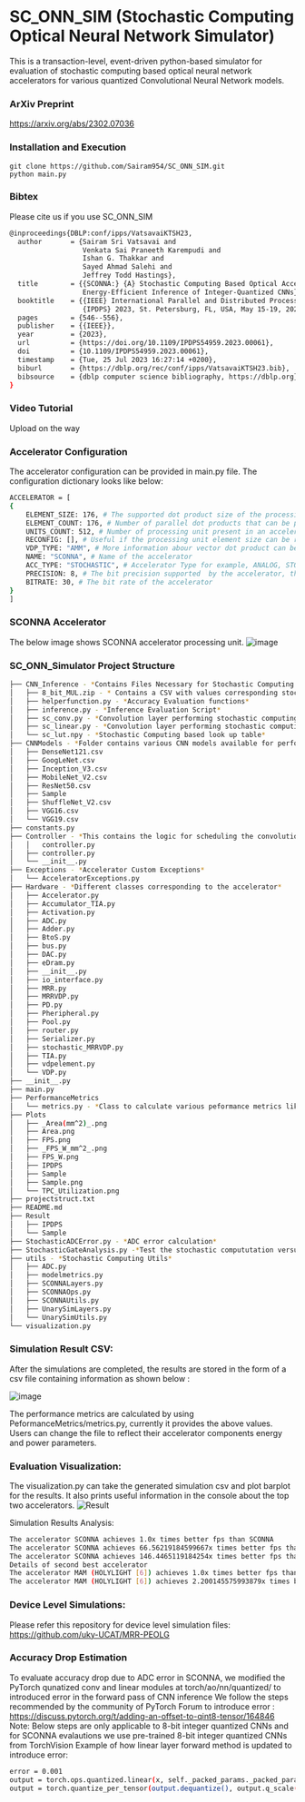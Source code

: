 

# SC_ONN_SIM (Stochastic Computing Optical Neural Network Simulator)

This is a transaction-level, event-driven python-based simulator for evaluation of stochastic computing based optical neural network accelerators for various quantized Convolutional Neural Network models.  

### ArXiv Preprint
https://arxiv.org/abs/2302.07036



### Installation and Execution

    git clone https://github.com/Sairam954/SC_ONN_SIM.git
    python main.py

### Bibtex

Please cite us if you use SC_ONN_SIM

```bash
@inproceedings{DBLP:conf/ipps/VatsavaiKTSH23,
  author       = {Sairam Sri Vatsavai and
                  Venkata Sai Praneeth Karempudi and
                  Ishan G. Thakkar and
                  Sayed Ahmad Salehi and
                  Jeffrey Todd Hastings},
  title        = {{SCONNA:} {A} Stochastic Computing Based Optical Accelerator for Ultra-Fast,
                  Energy-Efficient Inference of Integer-Quantized CNNs},
  booktitle    = {{IEEE} International Parallel and Distributed Processing Symposium,
                  {IPDPS} 2023, St. Petersburg, FL, USA, May 15-19, 2023},
  pages        = {546--556},
  publisher    = {{IEEE}},
  year         = {2023},
  url          = {https://doi.org/10.1109/IPDPS54959.2023.00061},
  doi          = {10.1109/IPDPS54959.2023.00061},
  timestamp    = {Tue, 25 Jul 2023 16:27:14 +0200},
  biburl       = {https://dblp.org/rec/conf/ipps/VatsavaiKTSH23.bib},
  bibsource    = {dblp computer science bibliography, https://dblp.org}
}

```

### Video Tutorial
Upload on the way

### Accelerator Configuration 

The accelerator configuration can be provided in main.py file. The configuration dictionary looks like below:
``` bash
ACCELERATOR = [
{
    ELEMENT_SIZE: 176, # The supported dot product size of the processing unit, generally equal to number of wavelengths multiplexed in weight bank/activation bank 
    ELEMENT_COUNT: 176, # Number of parallel dot products that can be performed by one processing unit, generally equal to the number of output waveguides in a processing unit  
    UNITS_COUNT: 512, # Number of processing unit present in an accelerator
    RECONFIG: [], # Useful if the processing unit element size can be reconfigured according to the convolution computation need
    VDP_TYPE: "AMM", # More information abour vector dot product can be found in our paper ([https://ieeexplore.ieee.org/abstract/document/9852767]
    NAME: "SCONNA", # Name of the accelerator 
    ACC_TYPE: "STOCHASTIC", # Accelerator Type for example, ANALOG, STOCHASTIC accelerator
    PRECISION: 8, # The bit precision supported  by the accelerator, this value along with ***accelerator_required_precision*** determines whether bit-slicing needs to be implemented
    BITRATE: 30, # The bit rate of the accelerator 
}
]
```
### SCONNA  Accelerator
The below image shows SCONNA accelerator processing unit.
![image](https://user-images.githubusercontent.com/23030293/217599962-935aec5f-b3b9-4f99-93c9-ab83fb8de7a2.png)



### SC_ONN_Simulator Project Structure 
``` bash
├── CNN_Inference - *Contains Files Necessary for Stochastic Computing based CNN inference *
│   ├── 8_bit_MUL.zip - * Contains a CSV with values corresponding stochastic bit stream for all combination of 8 bit integers and their multiplication result
│   ├── helperfunction.py - *Accuracy Evaluation functions*
│   ├── inference.py - *Inference Evaluation Script*
│   ├── sc_conv.py - *Convolution layer performing stochastic computing based convolutions with the help of look up table*
│   ├── sc_linear.py - *Convolution layer performing stochastic computing based convolutions with the help of look up table*
│   └── sc_lut.npy - *Stochastic Computing based look up table*
├── CNNModels - *Folder contains various CNN models available for performing simulations.
│   ├── DenseNet121.csv
│   ├── GoogLeNet.csv
│   ├── Inception_V3.csv
│   ├── MobileNet_V2.csv
│   ├── ResNet50.csv
│   ├── Sample
│   ├── ShuffleNet_V2.csv
│   ├── VGG16.csv
│   └── VGG19.csv
├── constants.py
├── Controller - *This contains the logic for scheduling the convolutions and corresponding dot product operations on to the accelerator hardware*
│   │   controller.py
│   ├── controller.py
│   └── __init__.py
├── Exceptions - *Accelerator Custom Exceptions*
│   └── AcceleratorExceptions.py
├── Hardware - *Different classes corresponding to the accelerator*
│   ├── Accelerator.py
│   ├── Accumulator_TIA.py
│   ├── Activation.py
│   ├── ADC.py
│   ├── Adder.py
│   ├── BtoS.py
│   ├── bus.py
│   ├── DAC.py
│   ├── eDram.py
│   ├── __init__.py
│   ├── io_interface.py
│   ├── MRR.py
│   ├── MRRVDP.py
│   ├── PD.py
│   ├── Pheripheral.py
│   ├── Pool.py
│   ├── router.py
│   ├── Serializer.py
│   ├── stochastic_MRRVDP.py
│   ├── TIA.py
│   ├── vdpelement.py
│   └── VDP.py
├── __init__.py
├── main.py
├── PerformanceMetrics
│   └── metrics.py - *Class to calculate various peformance metrics like FPS, FPS/W and FPS/W/mm2*
├── Plots 
│   ├── _Area(mm^2)_.png
│   ├── Area.png
│   ├── FPS.png
│   ├── _FPS_W_mm^2_.png
│   ├── FPS_W.png
│   ├── IPDPS
│   ├── Sample
│   ├── Sample.png
│   └── TPC_Utilization.png
├── projectstruct.txt
├── README.md
├── Result
│   ├── IPDPS
│   └── Sample
├── StochasticADCError.py - *ADC error calculation*
├── StochasticGateAnalysis.py -*Test the stochastic compututation versus conventional computation of operations like addition, substraction and multiplication* 
├── utils - *Stochastic Computing Utils*
│   ├── ADC.py
│   ├── modelmetrics.py
│   ├── SCONNALayers.py
│   ├── SCONNAOps.py
│   ├── SCONNAUtils.py
│   ├── UnarySimLayers.py
│   └── UnarySimUtils.py
└── visualization.py  

```

### Simulation Result CSV:
After the simulations are completed, the results are stored in the form of a csv file containing information as shown below :

![image](https://user-images.githubusercontent.com/23030293/217608492-74183454-d00c-4ccd-863e-359491f6c367.png)

The performance metrics are calculated by using PeformanceMetrics/metrics.py, currently it provides the above values. Users can change the file to reflect their accelerator components energy and power parameters.  

### Evaluation Visualization:
The visualization.py can take the generated simulation csv and plot barplot for the results. It also prints useful information in the console about the top two accelerators. 
![Result](https://user-images.githubusercontent.com/23030293/217608960-0cdc3c7e-abe6-4f8e-8ee9-6cab53dcdf8d.png)


Simulation Results Analysis: 
```bash
The accelerator SCONNA achieves 1.0x times better fps than SCONNA
The accelerator SCONNA achieves 66.56219184599667x times better fps than MAM (HOLYLIGHT [6])
The accelerator SCONNA achieves 146.4465119184254x times better fps than AMM (DEAPCNN [8])
Details of second best accelerator
The accelerator MAM (HOLYLIGHT [6]) achieves 1.0x times better fps than MAM (HOLYLIGHT [6])
The accelerator MAM (HOLYLIGHT [6]) achieves 2.200145575993879x times better fps than AMM (DEAPCNN [8])


```
### Device Level Simulations:

Please refer this repository for device level simulation files: https://github.com/uky-UCAT/MRR-PEOLG

### Accuracy Drop Estimation
To evaluate accuracy drop due to ADC error in SCONNA, we modified the PyTorch qunatized conv and linear modules at torch/ao/nn/quantized/ to introduced error in the forward pass of CNN inference
We follow the steps recommended by the community of PyTorch Forum to introduce error : https://discuss.pytorch.org/t/adding-an-offset-to-qint8-tensor/164846
Note: Below steps are only applicable to 8-bit integer quantized CNNs and for SCONNA evalautions we use pre-trained 8-bit integer quantized CNNs from TorchVision 
Example of how linear layer forward method is updated to introduce error:
```bash
error = 0.001
output = torch.ops.quantized.linear(x, self._packed_params._packed_params, self.scale, self.zero_point)
output = torch.quantize_per_tensor(output.dequantize(), output.q_scale()*(1+error), output.q_zero_point(), output.dtype) 
```




